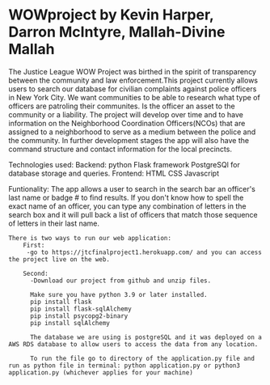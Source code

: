 # WOWproject by Kevin Harper, Darron McIntyre, Mallah-Divine Mallah

The Justice League WOW Project was birthed in the spirit of transparency between the community and law enforcement.This project currently allows users to search our database for civilian complaints against police officers in New York City. We want communities to be able to research what type of officers are patroling their communites. Is the officer an asset to the community or a liability. The project will develop over time and to have information on the Neighborhood Coordination Officers(NCOs) that are assigned to a neighborhood to serve as a medium between the police and the community. In further development stages the app will also have the command structure and contact information for the local precincts.

Technologies used:
Backend:
    python 
    Flask framework 
    PostgreSQl for database storage and queries.
Frontend:
    HTML
    CSS
    Javascript




Funtionality:
    The app allows a user to search in the search bar an officer's last name or badge # to find results.
    If you don't know how to spell the exact name of an officer, you can type any combination of letters in the search box and it will pull back a list of officers that match those sequence of letters in their last name.



    There is two ways to run our web application:
        First:
         -go to https://jtcfinalproject1.herokuapp.com/ and you can access the project live on the web. 

        Second:
          -Download our project from github and unzip files. 

          Make sure you have python 3.9 or later installed. 
          pip install flask
          pip install flask-sqlAlchemy
          pip install psycopg2-binary
          pip install sqlAlchemy

          The database we are using is postgreSQL and it was deployed on a AWS RDS database to allow users to access the data from any location. 

          To run the file go to directory of the application.py file and run as python file in terminal: python application.py or python3 application.py (whichever applies for your machine)









